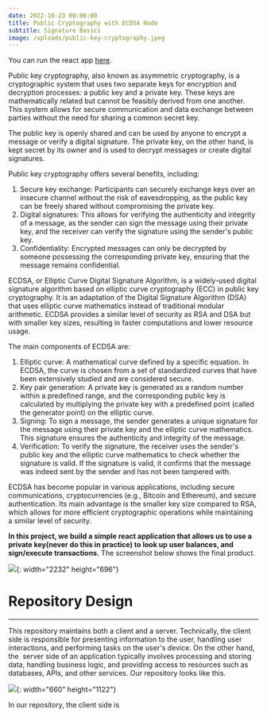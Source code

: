 ```yaml
---
date: 2022-10-23 00:00:00
title: Public Cryptography with ECDSA Node
subtitle: Signature Basics
image: /uploads/public-key-cryptography.jpeg
---
```

You can run the react app [here](https://github.com/zakraicik/ecdsa-node).&nbsp;

Public key cryptography, also known as asymmetric cryptography, is a cryptographic system that uses two separate keys for encryption and decryption processes: a public key and a private key. These keys are mathematically related but cannot be feasibly derived from one another. This system allows for secure communication and data exchange between parties without the need for sharing a common secret key.

The public key is openly shared and can be used by anyone to encrypt a message or verify a digital signature. The private key, on the other hand, is kept secret by its owner and is used to decrypt messages or create digital signatures.

Public key cryptography offers several benefits, including:

1. Secure key exchange: Participants can securely exchange keys over an insecure channel without the risk of eavesdropping, as the public key can be freely shared without compromising the private key.
2. Digital signatures: This allows for verifying the authenticity and integrity of a message, as the sender can sign the message using their private key, and the receiver can verify the signature using the sender's public key.
3. Confidentiality: Encrypted messages can only be decrypted by someone possessing the corresponding private key, ensuring that the message remains confidential.

ECDSA, or Elliptic Curve Digital Signature Algorithm, is a widely-used digital signature algorithm based on elliptic curve cryptography (ECC) in public key cryptography. It is an adaptation of the Digital Signature Algorithm (DSA) that uses elliptic curve mathematics instead of traditional modular arithmetic. ECDSA provides a similar level of security as RSA and DSA but with smaller key sizes, resulting in faster computations and lower resource usage.

The main components of ECDSA are:

1. Elliptic curve: A mathematical curve defined by a specific equation. In ECDSA, the curve is chosen from a set of standardized curves that have been extensively studied and are considered secure.
2. Key pair generation: A private key is generated as a random number within a predefined range, and the corresponding public key is calculated by multiplying the private key with a predefined point (called the generator point) on the elliptic curve.
3. Signing: To sign a message, the sender generates a unique signature for the message using their private key and the elliptic curve mathematics. This signature ensures the authenticity and integrity of the message.
4. Verification: To verify the signature, the receiver uses the sender's public key and the elliptic curve mathematics to check whether the signature is valid. If the signature is valid, it confirms that the message was indeed sent by the sender and has not been tampered with.

ECDSA has become popular in various applications, including secure communications, cryptocurrencies (e.g., Bitcoin and Ethereum), and secure authentication. Its main advantage is the smaller key size compared to RSA, which allows for more efficient cryptographic operations while maintaining a similar level of security.

**In this project, we build a simple react application that allows us to use a private key(never do this in practice) to look up user balances, and sign/execute transactions.** The screenshot below shows the final product.&nbsp;

![](/uploads/final-app.png){: width="2232" height="696"}

# Repository Design

---

This repository maintains both a client and a server. Technically, the client side is responsible for presenting information to the user, handling user interactions, and performing tasks on the user's device. On the other hand, the&nbsp; server side of an application typically involves processing and storing data, handling business logic, and providing access to resources such as databases, APIs, and other services. Our repository looks like this.&nbsp;

![](/uploads/repository-design.png){: width="660" height="1122"}

In our repository, the client side is&nbsp;

#